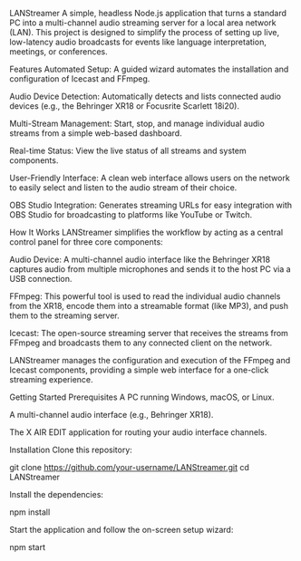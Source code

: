 LANStreamer
A simple, headless Node.js application that turns a standard PC into a multi-channel audio streaming server for a local area network (LAN). This project is designed to simplify the process of setting up live, low-latency audio broadcasts for events like language interpretation, meetings, or conferences.

Features
Automated Setup: A guided wizard automates the installation and configuration of Icecast and FFmpeg.

Audio Device Detection: Automatically detects and lists connected audio devices (e.g., the Behringer XR18 or Focusrite Scarlett 18i20).

Multi-Stream Management: Start, stop, and manage individual audio streams from a simple web-based dashboard.

Real-time Status: View the live status of all streams and system components.

User-Friendly Interface: A clean web interface allows users on the network to easily select and listen to the audio stream of their choice.

OBS Studio Integration: Generates streaming URLs for easy integration with OBS Studio for broadcasting to platforms like YouTube or Twitch.

How It Works
LANStreamer simplifies the workflow by acting as a central control panel for three core components:

Audio Device: A multi-channel audio interface like the Behringer XR18 captures audio from multiple microphones and sends it to the host PC via a USB connection.

FFmpeg: This powerful tool is used to read the individual audio channels from the XR18, encode them into a streamable format (like MP3), and push them to the streaming server.

Icecast: The open-source streaming server that receives the streams from FFmpeg and broadcasts them to any connected client on the network.

LANStreamer manages the configuration and execution of the FFmpeg and Icecast components, providing a simple web interface for a one-click streaming experience.

Getting Started
Prerequisites
A PC running Windows, macOS, or Linux.

A multi-channel audio interface (e.g., Behringer XR18).

The X AIR EDIT application for routing your audio interface channels.

Installation
Clone this repository:

git clone https://github.com/your-username/LANStreamer.git
cd LANStreamer

Install the dependencies:

npm install

Start the application and follow the on-screen setup wizard:

npm start
